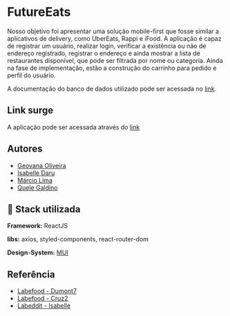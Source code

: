 
# FutureEats

Nosso objetivo foi apresentar uma solução mobile-first que fosse similar a aplicativos de delivery, como UberEats, Rappi e iFood.
A aplicação é capaz de registrar um usuário, realizar login, verificar a existência ou não de endereço registrado, registrar o endereço e ainda mostrar a lista de restaurantes disponível, que pode ser filtrada por nome ou categoria.
Ainda na fase de implementação, estão a construção do carrinho para pedido e perfil do usuário.

A documentação do banco de dados utilizado pode ser acessada no [link](https://documenter.getpostman.com/view/7549981/SWTEdGtT#3ca41feb-3e6c-4b75-91e8-54cf1e363c2c).

## Link surge
A aplicação pode ser acessada através do [link](https://future-eats-aragon2.surge.sh)
## Autores

- [Geovana Oliveira](https://github.com/geovanaolis)
- [Isabelle Daru](https://www.github.com/isadarub)
- [Márcio Lima](https://github.com/MarcioLima79)
- [Quele Galdino](https://github.com/Quele2022)


## 🚀 Stack utilizada

**Framework:** ReactJS

**libs:** axios, styled-components, react-router-dom

**Design-System:** [MUI](https://mui.com/)


## Referência

 - [Labefood - Dumont7](https://dumont-labe-food7.surge.sh/)
 - [Labefood - Cruz2](https://spicy-belief.surge.sh/home)
 - [Labeddit - Isabelle](https://labeddit-socialmedia.surge.sh/)
